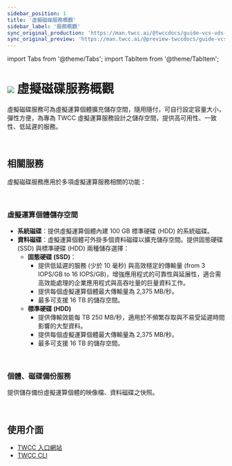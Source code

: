 ```yaml
---
sidebar_position: 1
title: '虛擬磁碟服務概觀'
sidebar_label: '服務概觀'
sync_original_production: 'https://man.twcc.ai/@twccdocs/guide-vcs-vds-overview-zh' 
sync_original_preview: 'https://man.twcc.ai/@preview-twccdocs/guide-vcs-vds-overview-zh' 
---
```


import Tabs from '@theme/Tabs';
import TabItem from '@theme/TabItem';

# ![](https://cos.twcc.ai/SYS-MANUAL/uploads/upload_a62be3bdf4bc257526e95e16b063a777.png) 虛擬磁碟服務概觀
虛擬磁碟服務可為虛擬運算個體擴充儲存空間，隨用隨付，可自行設定容量大小，彈性方便，為專為 TWCC 虛擬運算服務設計之儲存空間，提供高可用性、一致性、低延遲的服務。

<br/>

## 相關服務

虛擬磁碟服務應用於多項虛擬運算服務相關的功能：

<br/>

### 虛擬運算個體儲存空間

- **系統磁碟**：提供虛擬運算個體內建 100 GB 標準硬碟 (HDD) 的系統磁碟。
- **資料磁碟**：虛擬運算個體可外掛多個資料磁碟以擴充儲存空間。提供固態硬碟 (SSD) 與標準硬碟 (HDD) 兩種儲存選擇：
    - **固態硬碟 (SSD)**：
        - 提供低延遲的服務 (少於 10 毫秒) 與高效穩定的傳輸量 (from 3 IOPS/GB to 16 IOPS/GB)，增強應用程式的可靠性與延展性，適合需高效能處理的企業應用程式與高吞吐量的巨量資料工作。
        - 提供每個虛擬運算個體最大傳輸量為 2,375 MB/秒。
        - 最多可支援 16 TB 的儲存空間。
    - **標準硬碟 (HDD)**
        - 提供傳輸效能每 TB 250 MB/秒，適用於不頻繁存取與不易受延遲時間影響的大型資料。
        - 提供每個虛擬運算個體最大傳輸量為 2,375 MB/秒。
        - 最多可支援 16 TB 的儲存空間。

<br/>

### 個體、磁碟備份服務

提供儲存備份虛擬運算個體的映像檔、資料磁碟之快照。

<br/>


## 使用介面

- [TWCC 入口網站](https://www.twcc.ai)
- [TWCC CLI](https://github.com/twcc/TWCC-CLI)
